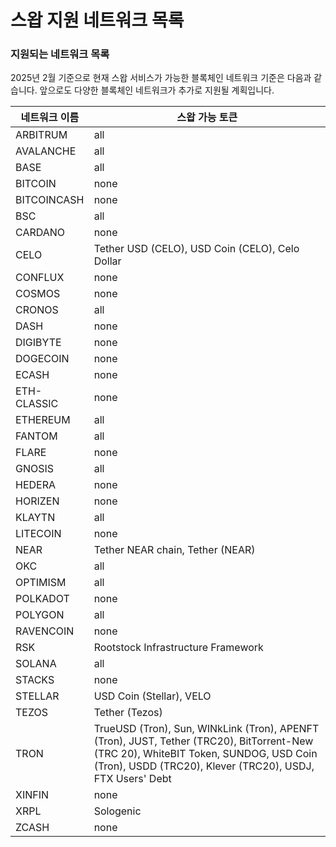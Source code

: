 # 스왑 지원 네트워크 목록

### **지원되는 네트워크 목록**

2025년 2월 기준으로 현재 스왑 서비스가 가능한 블록체인 네트워크 기준은 다음과 같습니다. 앞으로도 다양한 블록체인 네트워크가 추가로 지원될 계획입니다.

| 네트워크 이름     | 스왑 가능 토큰                                                                                                                                                                                         |
| ----------- | ------------------------------------------------------------------------------------------------------------------------------------------------------------------------------------------------ |
| ARBITRUM    | all                                                                                                                                                                                              |
| AVALANCHE   | all                                                                                                                                                                                              |
| BASE        | all                                                                                                                                                                                              |
| BITCOIN     | none                                                                                                                                                                                             |
| BITCOINCASH | none                                                                                                                                                                                             |
| BSC         | all                                                                                                                                                                                              |
| CARDANO     | none                                                                                                                                                                                             |
| CELO        | Tether USD (CELO), USD Coin (CELO), Celo Dollar                                                                                                                                                  |
| CONFLUX     | none                                                                                                                                                                                             |
| COSMOS      | none                                                                                                                                                                                             |
| CRONOS      | all                                                                                                                                                                                              |
| DASH        | none                                                                                                                                                                                             |
| DIGIBYTE    | none                                                                                                                                                                                             |
| DOGECOIN    | none                                                                                                                                                                                             |
| ECASH       | none                                                                                                                                                                                             |
| ETH-CLASSIC | none                                                                                                                                                                                             |
| ETHEREUM    | all                                                                                                                                                                                              |
| FANTOM      | all                                                                                                                                                                                              |
| FLARE       | none                                                                                                                                                                                             |
| GNOSIS      | all                                                                                                                                                                                              |
| HEDERA      | none                                                                                                                                                                                             |
| HORIZEN     | none                                                                                                                                                                                             |
| KLAYTN      | all                                                                                                                                                                                              |
| LITECOIN    | none                                                                                                                                                                                             |
| NEAR        | Tether NEAR chain, Tether (NEAR)                                                                                                                                                                 |
| OKC         | all                                                                                                                                                                                              |
| OPTIMISM    | all                                                                                                                                                                                              |
| POLKADOT    | none                                                                                                                                                                                             |
| POLYGON     | all                                                                                                                                                                                              |
| RAVENCOIN   | none                                                                                                                                                                                             |
| RSK         | Rootstock Infrastructure Framework                                                                                                                                                               |
| SOLANA      | all                                                                                                                                                                                              |
| STACKS      | none                                                                                                                                                                                             |
| STELLAR     | USD Coin (Stellar), VELO                                                                                                                                                                         |
| TEZOS       | Tether (Tezos)                                                                                                                                                                                   |
| TRON        | TrueUSD (Tron), Sun, WINkLink (Tron), APENFT (Tron), JUST, Tether (TRC20), BitTorrent-New (TRC 20), WhiteBIT Token, SUNDOG, USD Coin (Tron), USDD (TRC20), Klever (TRC20), USDJ, FTX Users' Debt |
| XINFIN      | none                                                                                                                                                                                             |
| XRPL        | Sologenic                                                                                                                                                                                        |
| ZCASH       | none                                                                                                                                                                                             |

